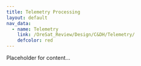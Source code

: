 ```yaml
---
title: Telemetry Processing
layout: default
nav_data:
  - name: Telemetry
    link: /OreSat_Review/Design/C&DH/Telemetry/
    defcolor: red
---
```



Placeholder for content...
